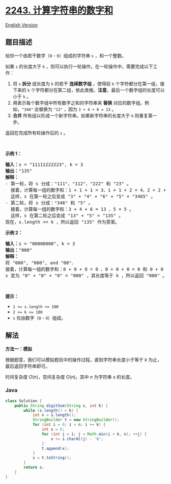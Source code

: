 # [2243. 计算字符串的数字和](https://leetcode.cn/problems/calculate-digit-sum-of-a-string)

[English Version](/solution/2200-2299/2243.Calculate%20Digit%20Sum%20of%20a%20String/README_EN.md)

## 题目描述

<p>给你一个由若干数字（<code>0</code> - <code>9</code>）组成的字符串 <code>s</code> ，和一个整数。</p>

<p>如果 <code>s</code> 的长度大于 <code>k</code> ，则可以执行一轮操作。在一轮操作中，需要完成以下工作：</p>

<ol>
	<li>将 <code>s</code> <strong>拆分 </strong>成长度为 <code>k</code> 的若干 <strong>连续数字组</strong> ，使得前 <code>k</code> 个字符都分在第一组，接下来的 <code>k</code> 个字符都分在第二组，依此类推。<strong>注意</strong>，最后一个数字组的长度可以小于 <code>k</code> 。</li>
	<li>用表示每个数字组中所有数字之和的字符串来 <strong>替换</strong> 对应的数字组。例如，<code>"346"</code> 会替换为 <code>"13"</code> ，因为 <code>3 + 4 + 6 = 13</code> 。</li>
	<li><strong>合并</strong> 所有组以形成一个新字符串。如果新字符串的长度大于 <code>k</code> 则重复第一步。</li>
</ol>

<p>返回在完成所有轮操作后的 <code>s</code> 。</p>

<p>&nbsp;</p>

<p><strong>示例 1：</strong></p>

<pre><strong>输入：</strong>s = "11111222223", k = 3
<strong>输出：</strong>"135"
<strong>解释：</strong>
- 第一轮，将 s 分成："111"、"112"、"222" 和 "23" 。
  接着，计算每一组的数字和：1 + 1 + 1 = 3、1 + 1 + 2 = 4、2 + 2 + 2 = 6 和 2 + 3 = 5 。 
&nbsp; 这样，s 在第一轮之后变成 "3" + "4" + "6" + "5" = "3465" 。
- 第二轮，将 s 分成："346" 和 "5" 。
&nbsp; 接着，计算每一组的数字和：3 + 4 + 6 = 13 、5 = 5 。
&nbsp; 这样，s 在第二轮之后变成 "13" + "5" = "135" 。 
现在，s.length &lt;= k ，所以返回 "135" 作为答案。
</pre>

<p><strong>示例 2：</strong></p>

<pre><strong>输入：</strong>s = "00000000", k = 3
<strong>输出：</strong>"000"
<strong>解释：</strong>
将 "000", "000", and "00".
接着，计算每一组的数字和：0 + 0 + 0 = 0 、0 + 0 + 0 = 0 和 0 + 0 = 0 。 
s 变为 "0" + "0" + "0" = "000" ，其长度等于 k ，所以返回 "000" 。
</pre>

<p>&nbsp;</p>

<p><strong>提示：</strong></p>

<ul>
	<li><code>1 &lt;= s.length &lt;= 100</code></li>
	<li><code>2 &lt;= k &lt;= 100</code></li>
	<li><code>s</code> 仅由数字（<code>0</code> - <code>9</code>）组成。</li>
</ul>

## 解法

**方法一：模拟**

根据题意，我们可以模拟题目中的操作过程，直到字符串长度小于等于 $k$ 为止，最后返回字符串即可。

时间复杂度 $O(n)$，空间复杂度 $O(n)$。其中 $n$ 为字符串 $s$ 的长度。

### **Java**

```java
class Solution {
    public String digitSum(String s, int k) {
        while (s.length() > k) {
            int n = s.length();
            StringBuilder t = new StringBuilder();
            for (int i = 0; i < n; i += k) {
                int x = 0;
                for (int j = i; j < Math.min(i + k, n); ++j) {
                    x += s.charAt(j) - '0';
                }
                t.append(x);
            }
            s = t.toString();
        }
        return s;
    }
}
```

